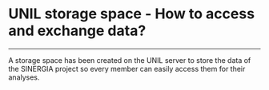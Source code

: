 

# UNIL storage space - How to access and exchange data?
-------------------------------------------------------------

A storage space has been created on the UNIL server to store the data of the SINERGIA project so every member can easily access them for their analyses.


####
